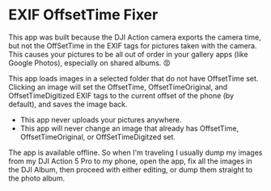 # EXIF OffsetTime Fixer

This app was built because the DJI Action camera exports the camera time, but not the OffSetTime in the EXIF tags for pictures taken with the camera. This causes your pictures to be all out of order in your gallery apps (like Google Photos), especially on shared albums. 😡

This app loads images in a selected folder that do not have OffsetTime set. Clicking an image will set the OffsetTime, OffsetTimeOriginal, and OffsetTimeDigitized EXIF tags to the current offset of the phone (by default), and saves the image back.

* This app never uploads your pictures anywhere.
* This app will never change an image that already has OffsetTime, OffsetTimeOriginal, or OffSetTimeDigitzed set.

The app is available offline. So when I'm traveling I usually dump my images from my DJI Action 5 Pro to my phone, open the app, fix all the images in the DJI Album, then proceed with either editing, or dump them straight to the photo album.